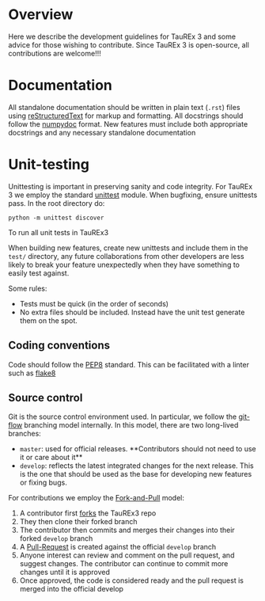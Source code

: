 Overview
========

Here we describe the development guidelines for TauREx 3 and some advice
for those wishing to contribute. Since TauREx 3 is open-source, all
contributions are welcome!!!

Documentation
=============

All standalone documentation should be written in plain text (`.rst`)
files using [reStructuredText](http://docutils.sourceforge.net/rst.html)
for markup and formatting. All docstrings should follow the
[numpydoc](https://numpydoc.readthedocs.io/en/latest/) format. New
features must include both appropriate docstrings and any necessary
standalone documentation

Unit-testing
============

Unittesting is important in preserving sanity and code integrity. For
TauREx 3 we employ the standard
[unittest](https://docs.python.org/3/library/unittest.html) module. When
bugfixing, ensure unittests pass. In the root directory do:

    python -m unittest discover

To run all unit tests in TauREx3

When building new features, create new unittests and include them in the
`test/` directory, any future collaborations from other developers are
less likely to break your feature unexpectedly when they have something
to easily test against.

Some rules:

-   Tests must be quick (in the order of seconds)
-   No extra files should be included. Instead have the
    unit test generate them on the spot.

Coding conventions
------------------

Code should follow the [PEP8](http://www.python.org/peps/pep-0008.html)
standard. This can be facilitated with a linter such as
[flake8](http://flake8.pycqa.org/en/latest/)

Source control
--------------

Git is the source control environment used. In particular, we follow the
[git-flow](https://danielkummer.github.io/git-flow-cheatsheet/)
branching model internally. In this model, there are two long-lived
branches:

-   `master`: used for official releases. \*\*Contributors should not
    need to use it or care about it\*\*
-   `develop`: reflects the latest integrated changes for the next
    release. This is the one that should be used as the base for
    developing new features or fixing bugs.

For contributions we employ the
[Fork-and-Pull](https://en.wikipedia.org/wiki/Fork_and_pull_model)
model:

1.  A contributor first
    [forks](https://help.github.com/articles/fork-a-repo/) the TauREx3
    repo
2.  They then clone their forked branch
3.  The contributor then commits and merges their changes into their
    forked `develop` branch
4.  A
    [Pull-Request](https://help.github.com/articles/creating-a-pull-request/)
    is created against the official `develop` branch
5.  Anyone interest can review and comment on the pull request, and
    suggest changes. The contributor can continue to commit more changes
    until it is approved
6.  Once approved, the code is considered ready and the pull request is
    merged into the official develop
